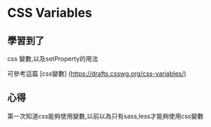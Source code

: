 # CSS Variables

## 學習到了

css 變數,以及setProperty的用法

可參考這篇 [css變數] (https://drafts.csswg.org/css-variables/)

## 心得

第一次知道css能夠使用變數,以前以為只有sass,less才能夠使用css變數
